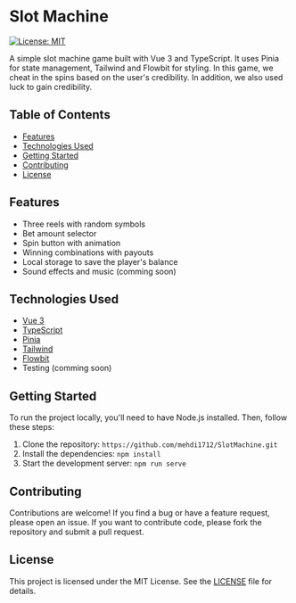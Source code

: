 # Slot Machine

[![License: MIT](https://img.shields.io/badge/License-MIT-yellow.svg)](https://opensource.org/licenses/MIT)

A simple slot machine game built with Vue 3 and TypeScript. It uses Pinia for state management, Tailwind and Flowbit for styling.
 In this game, we cheat in the spins based on the user's credibility. In addition, we also used luck to gain credibility.

## Table of Contents

- [Features](#features)
- [Technologies Used](#technologies-used)
- [Getting Started](#getting-started)
- [Contributing](#contributing)
- [License](#license)

## Features

- Three reels with random symbols
- Bet amount selector
- Spin button with animation
- Winning combinations with payouts
- Local storage to save the player's balance
- Sound effects and music (comming soon)


## Technologies Used

- [Vue 3](https://v3.vuejs.org/)
- [TypeScript](https://www.typescriptlang.org/)
- [Pinia](https://pinia.esm.dev/)
- [Tailwind](https://tailwindcss.com/)
- [Flowbit](https://flowbite.com/)
- Testing (comming soon)


## Getting Started

To run the project locally, you'll need to have Node.js installed. Then, follow these steps:

1. Clone the repository: `https://github.com/mehdi1712/SlotMachine.git`
2. Install the dependencies: `npm install`
3. Start the development server: `npm run serve`

## Contributing

Contributions are welcome! If you find a bug or have a feature request, please open an issue. If you want to contribute code, please fork the repository and submit a pull request.

## License

This project is licensed under the MIT License. See the [LICENSE](LICENSE) file for details.

